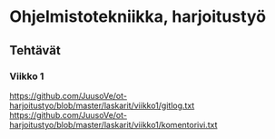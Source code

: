 # Ohjelmistotekniikka, harjoitustyö
## Tehtävät
### Viikko 1

https://github.com/JuusoVe/ot-harjoitustyo/blob/master/laskarit/viikko1/gitlog.txt
https://github.com/JuusoVe/ot-harjoitustyo/blob/master/laskarit/viikko1/komentorivi.txt



